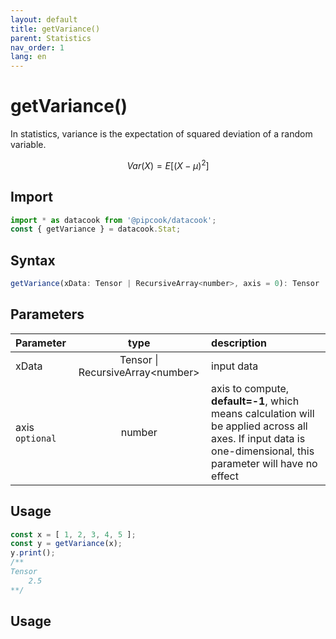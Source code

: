```yaml
---
layout: default
title: getVariance()
parent: Statistics
nav_order: 1
lang: en
---
```


# getVariance()

In statistics, variance is the expectation of squared deviation of a random variable.

$$ Var(X) = E[(X-\mu)^2] $$

## Import

```javascript
import * as datacook from '@pipcook/datacook';
const { getVariance } = datacook.Stat;
```

## Syntax

```javascript
getVariance(xData: Tensor | RecursiveArray<number>, axis = 0): Tensor
```

## Parameters

| Parameter |        type        | description                                                         |
| :-------- | :-----------------: | :------------------------------------------------------------------ |
| xData    | Tensor \| RecursiveArray\<number\> | input data |
| axis `optional` | number | axis to compute, **default=-1**, which means calculation will be applied across all axes. If input data is one-dimensional, this parameter will have no effect |

## Usage

```javascript
const x = [ 1, 2, 3, 4, 5 ];
const y = getVariance(x);
y.print();
/**
Tensor
    2.5
**/
```





## Usage